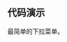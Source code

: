 

## 代码演示

<div>
  <nt-example>
    <nt-example-showcase>
      <example-scrim-basic></example-scrim-basic>
    </nt-example-showcase>
    <nt-example-legend title="基本">最简单的下拉菜单。</nt-example-legend>
    <nt-example-code [code]="basicCode"></nt-example-code>
  </nt-example>
</div>
<div>
  <nt-markdown [data]="api"></nt-markdown>
</div>
